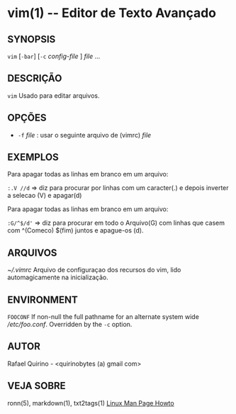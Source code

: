 vim(1) -- Editor de Texto Avançado
===============================================


SYNOPSIS
--------

`vim` [`-bar`] [`-c` *config-file* ] *file* ...

DESCRIÇÃO
---------

`vim` Usado para editar arquivos.

OPÇÕES
------

* `-f` *file* :
   usar o seguinte arquivo de (vimrc) *file* 

EXEMPLOS
--------


Para apagar todas as linhas em branco em um arquivo:

   `:.V //d` => diz para procurar por linhas com um caracter(.) e depois inverter a selecao (V) e apagar(d)

Para apagar todas as linhas em branco em um arquivo:

   `:G/^$/d'` => diz para procurar em todo o Arquivo(G) com linhas que casem com ^(Comeco) $(fim) juntos e apague-os (d).



ARQUIVOS
--------

*~/.vimrc*
	Arquivo de configuraçao dos recursos do vim, lido automagicamente na inicialização.

ENVIRONMENT
-----------

`FOOCONF`
  If non-null the full pathname for an alternate system wide */etc/foo.conf*.
  Overridden by the `-c` option.

AUTOR
-----

Rafael Quirino - <quirinobytes (a) gmail com>

VEJA SOBRE
----------

ronn(5), markdown(1), txt2tags(1) [Linux Man Page Howto](
http://www.schweikhardt.net/man_page_howto.html)
